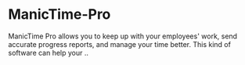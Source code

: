 # ManicTime-Pro
ManicTime Pro allows you to keep up with your employees' work, send accurate progress reports, and manage your time better. This kind of software can help your ..
